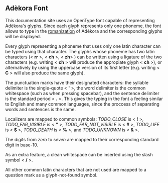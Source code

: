 ## Adèkora Font

This documentation site uses an OpenType font capable of representing Adèkora's glyphs. Since each glyph represents only one phoneme, the font allows to type in the [romanization](../phonology/main.md#romanization) of Adèkora and the corresponding glyphs will be displayed.

Every glyph representing a phoneme that uses only one latin character can be typed using that character. The glyphs whose phoneme has two latin characters (< **rr** >, < **ch** >, < **zh**> ) can be written using a ligature of the two characters (e.g. writing < **ch** > will produce the appropiate glyph < **<wm>ch</wm>** >), or alternatively by using the uppercase version of its first letter (e.g. writing < **C** > will also produce the same glyph).

The punctuation marks have their designated characters: the syllable delimiter is the single-quote < **'** >, the word delimiter is the common whitespace (such as when pressing spacebar), and the sentence delimiter is the standard period < **.** >. This gives the typing in the font a feeling similar to English and many common languages, since the proccess of separating words and sentences is the same.

Localizers are mapped to common symbols: *TODO_CLOSE* is < **!** >, *TODO_FAR_VISIBLE* is < **"** >, *TODO_FAR_NOT_VISIBLE* is < **#** >, *TODO_LIFE* is < **$** >, *TODO_DEATH* is < **%** >, and *TODO_UNKNOWN* is < **&** >.

The digits from *zero* to *seven* are mapped to their corresponding standard digit in base-10.

As an extra feature, a clean whitespace can be inserted using the slash symbol < **/** >.

All other common latin characters that are not used are mapped to a question mark as a glyph-not-found symbol.